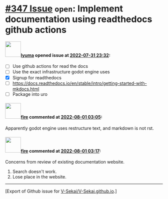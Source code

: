 # [\#347 Issue](https://github.com/V-Sekai/V-Sekai.github.io/issues/347) `open`: Implement documentation using readthedocs github actions

#### <img src="https://avatars.githubusercontent.com/u/39946030?v=4" width="50">[lyuma](https://github.com/lyuma) opened issue at [2022-07-31 23:32](https://github.com/V-Sekai/V-Sekai.github.io/issues/347):

- [ ] Use github actions for read the docs
- [ ] Use the exact infrastructure godot engine uses
- [x] Signup for readthedocs
- [ ] https://docs.readthedocs.io/en/stable/intro/getting-started-with-mkdocs.html
- [ ] Package into uro

#### <img src="https://avatars.githubusercontent.com/u/32321?u=c2e06a3d2b49a467aa907e54aa259516440267cc&v=4" width="50">[fire](https://github.com/fire) commented at [2022-08-01 03:05](https://github.com/V-Sekai/V-Sekai.github.io/issues/347#issuecomment-1200635858):

Apparently godot engine uses restructure text, and markdown is not rst.

#### <img src="https://avatars.githubusercontent.com/u/32321?u=c2e06a3d2b49a467aa907e54aa259516440267cc&v=4" width="50">[fire](https://github.com/fire) commented at [2022-08-01 03:17](https://github.com/V-Sekai/V-Sekai.github.io/issues/347#issuecomment-1200644087):

Concerns from review of existing documentation website.

1. Search doesn't work.
2. Lose place in the website.


-------------------------------------------------------------------------------



[Export of Github issue for [V-Sekai/V-Sekai.github.io](https://github.com/V-Sekai/V-Sekai.github.io).]
